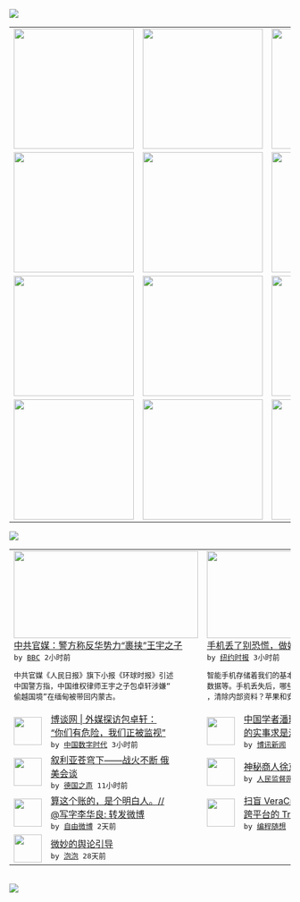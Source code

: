 

<a href="https://github.com/greatfire/z/raw/master/FreeBrowser.apk"><img src="https://raw.githubusercontent.com/greatfire/wiki/master/x/header.png" /></a><table><tr><td width="262" align="center" valign="center"><a href="https://github.com/greatfire/wiki/wiki/nyt" title="纽约时报中文网 国际纵览"><img src="https://raw.githubusercontent.com/greatfire/wiki/master/x/nyt_flag.png" width="215"/></a></td><td width="262" align="center" valign="center"><a href="https://github.com/greatfire/wiki/wiki/dw" title=""><img src="https://raw.githubusercontent.com/greatfire/wiki/master/x/dw_flag.png" width="215"/></a></td><td width="262" align="center" valign="center"><a href="https://github.com/greatfire/wiki/wiki/rmjd" title=""><img src="https://raw.githubusercontent.com/greatfire/wiki/master/x/rmjd_flag.png" width="215"/></a></td></tr><tr><td width="262" align="center" valign="center"><a href="https://github.com/paopaonetizen/website" title="泡泡 - 未经审查的互联网信息"><img src="https://raw.githubusercontent.com/greatfire/wiki/master/x/pp_flag.png" width="215"/></a></td><td width="262" align="center" valign="center"><a href="https://github.com/getlantern/mirror" title="以及自由微博和GreatFire.org官方中文论坛"><img src="https://raw.githubusercontent.com/greatfire/wiki/master/x/lantern_flag.png" width="215"/></a></td><td width="262" align="center" valign="center"><a href="https://github.com/cdtmirrors/m/" title=""><img src="https://raw.githubusercontent.com/greatfire/wiki/master/x/cdt_flag.png" width="215"/></a></td></tr><tr><td width="262" align="center" valign="center"><a href="https://github.com/program-think/blog" title="编程随想的博客"><img src="https://raw.githubusercontent.com/greatfire/wiki/master/x/pt_flag.png" width="215"/></a></td><td width="262" align="center" valign="center"><a href="https://github.com/greatfire/wiki/wiki/bbc" title=""><img src="https://raw.githubusercontent.com/greatfire/wiki/master/x/bbc_flag.png" width="215"/></a></td><td width="262" align="center" valign="center"><a href="https://github.com/freeweibo/s" title="自由微博 - 匿名和不受屏蔽的新浪微博搜索"><img src="https://raw.githubusercontent.com/greatfire/wiki/master/x/fw_flag.png" width="215"/></a></td></tr><tr><td width="262" align="center" valign="center"><a href="https://github.com/greatfire/wiki/wiki/google" title=""><img src="https://raw.githubusercontent.com/greatfire/wiki/master/x/google_flag.png" width="215"/></a></td><td width="262" align="center" valign="center"><a href="https://github.com/bxnews/boxun" title=""><img src="https://raw.githubusercontent.com/greatfire/wiki/master/x/bx_flag.png" width="215"/></a></td><td width="262" align="center" valign="center"><a href="https://github.com/greatfire/wiki/wiki/open-source" title="欢迎访问GreatFire.org开发者项目网站"><img src="https://raw.githubusercontent.com/greatfire/wiki/master/x/open-source_flag.png" width="215"/></a></td></tr></table><img src="https://raw.githubusercontent.com/greatfire/wiki/master/x/newsfeed text.png" /><table cols="4"><tr><td colspan="2" width="380"><a href="http://www.bbc.com/zhongwen/simp/china/2015/10/151015_china_rights_lawyer_son_global-times_reax"><img src="http://ichef.bbci.co.uk/news/ws/106/amz/worldservice/live/assets/images/2015/10/15/151015042558_wang_yu_304x171_reuters_nocredit.jpg" width="330" height="156"/></a></br><a href="http://www.bbc.com/zhongwen/simp/china/2015/10/151015_china_rights_lawyer_son_global-times_reax">中共官媒：警方称反华势力“裹挟”王宇之子</a></br><kbd> by <a href="http://www.bbc.co.uk/zhongwen/simp">BBC</a> 2小时前 </kbd></br><pre>中共官媒《人民日报》旗下小报《环球时报》引述<br/>中国警方指，中国维权律师王宇之子包卓轩涉嫌“<br/>偷越国境”在缅甸被带回内蒙古。</pre></td><td colspan="2" width="380"><a href="https://d3qlz4p8smvoli.cloudfront.net/technology/20151015/cc15track/"><img src="https://raw.githubusercontent.com/greatfire/wiki/master/x/nyt_logo_b.png" width="330" height="156"/></a></br><a href="https://d3qlz4p8smvoli.cloudfront.net/technology/20151015/cc15track/">手机丢了别恐慌，做好这几件事（英文）</a></br><kbd> by <a href="http://m.cn.nytimes.com/">纽约时报</a> 3小时前 </kbd></br><pre>智能手机存储着我们的基本信息、银行卡和通讯录<br/>数据等。手机丢失后，哪些操作可以跟踪它的位置<br/>，清除内部资料？苹果和安卓</pre></td></tr><tr><td><img src="http://chinadigitaltimes.net/chinese/files/2015/10/1444799314556.jpg" width="50" height="50"/></td><td width="280"><a href="https://chinadigitaltimes.net/chinese/2015/10/%E5%8D%9A%E8%B0%88%E7%BD%91-%E5%A4%96%E5%AA%92%E8%AE%B0%E8%80%85%E6%8E%A2%E8%AE%BF%E5%8C%85%E5%8D%93%E8%BD%A9%EF%BC%9A%E4%BD%A0%E4%BB%AC%E6%9C%89%E5%8D%B1%E9%99%A9%EF%BC%8C%E6%88%91/">博谈网 | 外媒探访包卓轩：<br/>“你们有危险，我们正被监视”</a></br><kbd> by <a href="http://chinadigitaltimes.net/chinese/">中国数字时代</a> 3小时前 </kbd></td><td><img src="https://raw.githubusercontent.com/greatfire/wiki/master/x/bx_logo.png" width="50" height="50"/></td><td width="280"><a href="http://www.boxun.com/news/gb/pubvp/2015/10/201510151255.shtml">中国学者潘瑞可：习近平是中国<br/>的实事求是派请看博讯热...</a></br><kbd> by <a href="http://www.boxun.com">博讯新闻</a> 6小时前 </kbd></td></tr><tr><td><img src="http://www.dw.com/image/0,,18635980_302,00.jpg" width="50" height="50"/></td><td width="280"><a href="http://dw.com/p/1GoZT?maca=chi-GK-text-greatfire-all-chinese-15625-xml-mrss">叙利亚苍穹下——战火不断 俄<br/>美会谈</a></br><kbd> by <a href="http://dw.de">德国之声</a> 11小时前 </kbd></td><td><img src="https://raw.githubusercontent.com/greatfire/wiki/master/x/rmjd_logo.png" width="50" height="50"/></td><td width="280"><a href="http://www.rmjdw.com//guanzhuzhongguo/20151014/15217.html">神秘商人徐京华在京被查 </a></br><kbd> by <a href="http://www.rmjdw.com/">人民监督网</a> 1天前 </kbd></td></tr><tr><td><img src="https://raw.githubusercontent.com/greatfire/wiki/master/x/fw_logo.png" width="50" height="50"/></td><td width="280"><a href="https://freeweibo.com/weibo/3897448248202652">算这个账的，是个明白人。//<br/>@写字李华良: 转发微博</a></br><kbd> by <a href="https://freeweibo.com/">自由微博</a> 2天前 </kbd></td><td><img src="http://lh6.googleusercontent.com/VILcwWDdxVVlCVyVdRDVs_W3B-pPkkmPINa8BCA4DXfKyX24uZhBxRaLpYKsVD-OpppzectxcG_bdYf7t9v-qWq9MrlxArRn76sX3nFE9cA0UHdEo6IZzJ4jfOIZ8L2rlHRLQVhKQg" width="50" height="50"/></td><td width="280"><a href="http://feedproxy.google.com/~r/programthink/~3/qekdXUBbBmg/VeraCrypt.html">扫盲 VeraCrypt——<br/>跨平台的 TrueCr...</a></br><kbd> by <a href="http://program-think.blogspot.com">编程随想</a> 5天前 </kbd></td></tr><tr><td><img src="https://raw.githubusercontent.com/greatfire/wiki/master/x/pp_logo.png" width="50" height="50"/></td><td width="280"><a href="https://pao-pao.net/article/626">微妙的舆论引导</a></br><kbd> by <a href="https://pao-pao.net">泡泡</a> 28天前 </kbd></td></table></br><a href="https://github.com/greatfire/z/raw/master/FreeBrowser.apk"><img src="https://raw.githubusercontent.com/greatfire/wiki/master/x/download app.png" /></a>